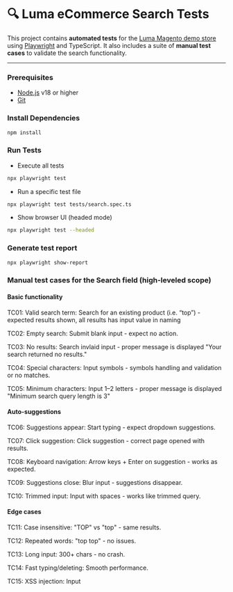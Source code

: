 # 🔍 Luma eCommerce Search Tests

This project contains **automated tests** for the [Luma Magento demo store](https://magento.softwaretestingboard.com) using [Playwright](https://playwright.dev/) and TypeScript. It also includes a suite of **manual test cases** to validate the search functionality.

---

### Prerequisites

- [Node.js](https://nodejs.org/en/) v18 or higher
- [Git](https://git-scm.com/)

### Install Dependencies

```bash
npm install
```
### Run Tests

- Execute all tests
```bash
npx playwright test
```

- Run a specific test file
```bash
npx playwright test tests/search.spec.ts
```

- Show browser UI (headed mode)
```bash
npx playwright test --headed
```
### Generate test report
```bash
npx playwright show-report
```

### Manual test cases for the Search field (high-leveled scope)

#### Basic functionality
TC01: Valid search term: Search for an existing product (i.e. “top”) - expected results shown, all results has input value in naming

TC02: Empty search: Submit blank input - expect no action.

TC03: No results: Search invlaid input - proper message is displayed "Your search returned no results."

TC04: Special characters: Input symbols - symbols handling and validation or no matches.

TC05: Minimum characters: Input 1–2 letters - proper message is displayed "Minimum search query length is 3"

#### Auto-suggestions
TC06: Suggestions appear: Start typing - expect dropdown suggestions.

TC07: Click suggestion: Click suggestion - correct page opened with results.

TC08: Keyboard navigation: Arrow keys + Enter on suggestion - works as expected.

TC09: Suggestions close: Blur input - suggestions disappear.

TC10: Trimmed input: Input with spaces - works like trimmed query.

#### Edge cases
TC11: Case insensitive: "TOP" vs "top" - same results.

TC12: Repeated words: "top top" - no issues.

TC13: Long input: 300+ chars - no crash.

TC14: Fast typing/deleting: Smooth performance.

TC15: XSS injection: Input <script> - no code execution.

#### Navigation & consistency
TC16: From different pages: Search works from all pages.

TC17: URL includes query: URL includes ?q= after search.

TC18: Direct URL: Open search result page directly by URL.

TC19: Back button: Back to previous search or page.

TC20: Responsive: Works on desktop, tablet, and mobile.

### GitHub Actions for CI

This repository uses GitHub Actions to automate running Playwright tests for both UI and API on every code change or pull request. This helps ensure the application behaves correctly and all tests pass before any changes are merged.

How it works: 
The GitHub Actions workflow is triggered on push or pull_request events for the main branche. The workflow runs Playwright tests in the following order:

The latest code is pulled from the repository.
The node.js environment is set up with the LTS version.
Dependencies are installed using npm ci to ensure a clean and reproducible environment.
The Chromium browser required for running Playwright tests is installed along with any necessary dependencies.
The UI tests are executed using the npm run test:ui script.
After the tests are completed, the test reports are uploaded as an artifact for easy inspection.
